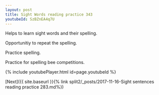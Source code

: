```yaml
---
layout: post
title: Sight Words reading practice 343
youtubeId: SzBZnEA4q7U
---
```

 
 
Helps to learn sight words and their spelling.

Opportunitiy to repeat the spelling. 

Practice spelling. 
 
Practice for spelling bee competitions. 
 
{% include youtubePlayer.html id=page.youtubeId %}
 
 

[Next]({{ site.baseurl }}{% link  split2/_posts/2017-11-16-Sight sentences reading practice 283.md%})
 
